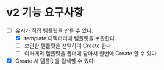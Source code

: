 # v2 기능 요구사항

- [ ] 유저가 직접 템플릿을 만들 수 있다.
  - [x] template 디렉터리에 템플릿을 보관한다.
  - [ ] 보관한 템플릿을 선택하여 Create 한다.
  - [ ] 여러개의 템플릿을 폴더에 담아서 한번에 Create 할 수 있다.
- [x] Create 시 템플릿을 검색할 수 있다.
